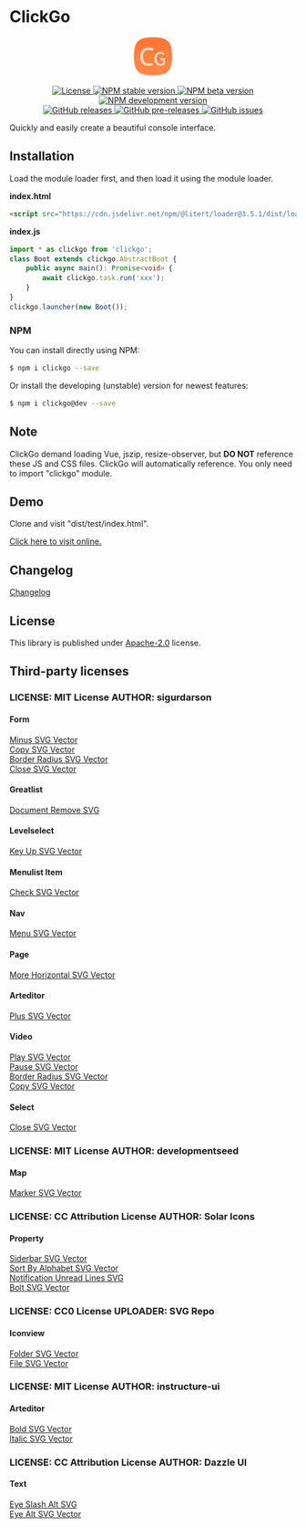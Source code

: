 # ClickGo

<p align="center"><img src="dist/icon.png" width="68" height="68" alt="ClickGo"></p>
<p align="center">
    <a href="https://github.com/maiyun/clickgo/blob/master/LICENSE">
        <img alt="License" src="https://img.shields.io/github/license/maiyun/clickgo?color=blue" />
    </a>
    <a href="https://www.npmjs.com/package/clickgo">
        <img alt="NPM stable version" src="https://img.shields.io/npm/v/clickgo?color=brightgreen&logo=npm" />
        <img alt="NPM beta version" src="https://img.shields.io/npm/v/clickgo/beta?color=yellowgreen&logo=npm" />
        <img alt="NPM development version" src="https://img.shields.io/npm/v/clickgo/dev?color=yellow&logo=npm" />
    </a><br>
    <a href="https://github.com/maiyun/clickgo/releases">
        <img alt="GitHub releases" src="https://img.shields.io/github/v/release/maiyun/clickgo?color=brightgreen&logo=github" />
        <img alt="GitHub pre-releases" src="https://img.shields.io/github/v/release/maiyun/clickgo?color=yellow&logo=github&include_prereleases" />
    </a>
    <a href="https://github.com/maiyun/clickgo/issues">
        <img alt="GitHub issues" src="https://img.shields.io/github/issues/maiyun/clickgo?color=blue&logo=github" />
    </a>
</p>

Quickly and easily create a beautiful console interface.

## Installation

Load the module loader first, and then load it using the module loader.

**index.html**

```html
<script src="https://cdn.jsdelivr.net/npm/@litert/loader@3.5.1/dist/loader.min.js?path=index&npm={'clickgo':'3.11.0'}"></script>
```

**index.js**

```typescript
import * as clickgo from 'clickgo';
class Boot extends clickgo.AbstractBoot {
    public async main(): Promise<void> {
        await clickgo.task.run('xxx');
    }
}
clickgo.launcher(new Boot());
```

### NPM

You can install directly using NPM:

```sh
$ npm i clickgo --save
```

Or install the developing (unstable) version for newest features:

```sh
$ npm i clickgo@dev --save
```

## Note

ClickGo demand loading Vue, jszip, resize-observer, but **DO NOT** reference these JS and CSS files. ClickGo will automatically reference. You only need to import "clickgo" module.

## Demo

Clone and visit "dist/test/index.html".

[Click here to visit online.](https://maiyunnet.github.io/ClickGo/dist/test/)

## Changelog

[Changelog](doc/CHANGELOG.md)

## License

This library is published under [Apache-2.0](./LICENSE) license.

## Third-party licenses

### **LICENSE:** MIT License **AUTHOR:** sigurdarson

#### Form

[Minus SVG Vector](https://www.svgrepo.com/svg/447026/minus)  
[Copy SVG Vector](https://www.svgrepo.com/svg/446994/copy)  
[Border Radius SVG Vector](https://www.svgrepo.com/svg/446973/border-radius)  
[Close SVG Vector](https://www.svgrepo.com/svg/446990/close)

#### Greatlist

[Document Remove SVG](https://www.svgrepo.com/svg/447002/document-remove)

#### Levelselect

[Key Up SVG Vector](https://www.svgrepo.com/svg/447022/key-up)

#### Menulist Item

[Check SVG Vector](https://www.svgrepo.com/svg/446979/check)

#### Nav

[Menu SVG Vector](https://www.svgrepo.com/svg/447023/menu)

#### Page

[More Horizontal SVG Vector](https://www.svgrepo.com/svg/447028/more-horizontal)

#### Arteditor

[Plus SVG Vector](https://www.svgrepo.com/svg/447037/plus)

#### Video

[Play SVG Vector](https://www.svgrepo.com/svg/447035/play)  
[Pause SVG Vector](https://www.svgrepo.com/svg/447033/pause)  
[Border Radius SVG Vector](https://www.svgrepo.com/svg/446973/border-radius)  
[Copy SVG Vector](https://www.svgrepo.com/svg/446994/copy)

#### Select

[Close SVG Vector](https://www.svgrepo.com/svg/446990/close)

### **LICENSE:** MIT License **AUTHOR:** developmentseed

#### Map

[Marker SVG Vector](https://www.svgrepo.com/svg/379072/marker)

### **LICENSE:** CC Attribution License **AUTHOR:** Solar Icons

#### Property

[Siderbar SVG Vector](https://www.svgrepo.com/svg/529875/siderbar)  
[Sort By Alphabet SVG Vector](https://www.svgrepo.com/svg/529901/sort-by-alphabet)  
[Notification Unread Lines SVG](https://www.svgrepo.com/svg/529113/notification-unread-lines)  
[Bolt SVG Vector](https://www.svgrepo.com/svg/528871/bolt)

### **LICENSE:** CC0 License **UPLOADER:** SVG Repo

#### Iconview

[Folder SVG Vector](https://www.svgrepo.com/svg/474852/folder)  
[File SVG Vector](https://www.svgrepo.com/svg/474842/file)

### **LICENSE:** MIT License **AUTHOR:** instructure-ui

#### Arteditor

[Bold SVG Vector](https://www.svgrepo.com/svg/501109/bold)  
[Italic SVG Vector](https://www.svgrepo.com/svg/501238/italic)

### **LICENSE:** CC Attribution License **AUTHOR:** Dazzle UI

#### Text

[Eye Slash Alt SVG](https://www.svgrepo.com/svg/532463/eye-slash-alt)  
[Eye Alt SVG Vector ](https://www.svgrepo.com/svg/532492/eye-alt)